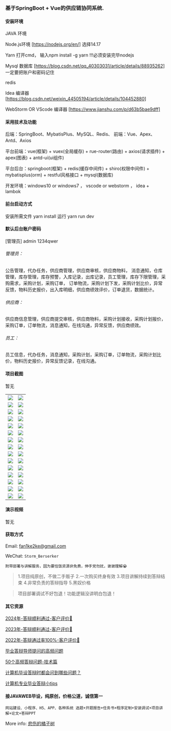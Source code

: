 ### 基于SpringBoot + Vue的供应链协同系统.

#### 安装环境

JAVA 环境 

Node.js环境 [https://nodejs.org/en/] 选择14.17

Yarn 打开cmd， 输入npm install -g yarn !!!必须安装完毕nodejs

Mysql 数据库 [https://blog.csdn.net/qq_40303031/article/details/88935262] 一定要把账户和密码记住

redis

Idea 编译器 [https://blog.csdn.net/weixin_44505194/article/details/104452880]

WebStorm OR VScode 编译器 [https://www.jianshu.com/p/d63b5bae9dff]

#### 采用技术及功能

后端：SpringBoot、MybatisPlus、MySQL、Redis、
前端：Vue、Apex、Antd、Axios

平台前端：vue(框架) + vuex(全局缓存) + rue-router(路由) + axios(请求插件) + apex(图表)  + antd-ui(ui组件)

平台后台：springboot(框架) + redis(缓存中间件) + shiro(权限中间件) + mybatisplus(orm) + restful风格接口 + mysql(数据库)

开发环境：windows10 or windows7 ， vscode or webstorm ， idea + lambok


#### 前台启动方式
安装所需文件 yarn install 
运行 yarn run dev

#### 默认后台账户密码
[管理员]
admin
1234qwer

###### 管理员：
公告管理，代办任务，供应商管理，供应商审核，供应商物料， 消息通知，仓库管理，库存管理，库存预警，入库记录，出库记录，员工管理，库存下限管理，采购需求，采购计划，采购订单， 订单物流，采购计划下发，采购计划比价，异常反馈，物料历史报价，出入库明细，供应商绩效评价，订单退货，数据统计。

###### 供应商：
供应商信息管理，供应商提交审核，供应商物料，采购计划接收，采购计划报价，采购订单，订单物流，消息通知，在线沟通，异常反馈，供应商绩效。

###### 员工：
员工信息，代办任务，消息通知，采购计划，采购订单，订单物流，采购计划比价，物料历史报价，异常反馈记录，在线沟通。

#### 项目截图
暂无

|  |  |
|---------------------|---------------------|
| ![](https://fank-bucket-oss.oss-cn-beijing.aliyuncs.com/img/97ef025b-5b0b-4fcc-9ad6-e368b38623ad.png) | ![](https://fank-bucket-oss.oss-cn-beijing.aliyuncs.com/img/e3689b2a-c41c-4421-96a4-04b4b897c624.png) |
| ![](https://fank-bucket-oss.oss-cn-beijing.aliyuncs.com/img/34fc0b7f-1a19-4879-b0fe-af41cec0eed7.png) | ![](https://fank-bucket-oss.oss-cn-beijing.aliyuncs.com/img/e6bb4458-27c5-4beb-a484-780b791635f7.png) |
| ![](https://fank-bucket-oss.oss-cn-beijing.aliyuncs.com/img/20fdc94a-0373-4344-86da-58e706622cfa.png) | ![](https://fank-bucket-oss.oss-cn-beijing.aliyuncs.com/img/d1afd948-f267-4327-ad34-95b7adedc4e0.png) |
| ![](https://fank-bucket-oss.oss-cn-beijing.aliyuncs.com/img/8a9d4d02-4386-4e98-b509-6b078db82693.png) | ![](https://fank-bucket-oss.oss-cn-beijing.aliyuncs.com/img/ccb7a11c-a98b-470d-832e-9a39c1e5dda5.png) |
| ![](https://fank-bucket-oss.oss-cn-beijing.aliyuncs.com/img/5da36a26-d203-4d9d-9db2-cf5782cb51bd.png) | ![](https://fank-bucket-oss.oss-cn-beijing.aliyuncs.com/img/cc302dea-aec6-4397-806f-b90c5e690967.png) |
| ![](https://fank-bucket-oss.oss-cn-beijing.aliyuncs.com/img/5c792ab9-361f-423e-96a3-c3654935a07d.png) | ![](https://fank-bucket-oss.oss-cn-beijing.aliyuncs.com/img/cb2327fa-ce0a-4fcc-80ed-312b69a00c95.png) |
| ![](https://fank-bucket-oss.oss-cn-beijing.aliyuncs.com/img/3a7b7340-fd3e-4164-9719-019a0d3661f5.png) | ![](https://fank-bucket-oss.oss-cn-beijing.aliyuncs.com/img/ca51e515-c8be-420f-83f1-af18925aa8c9.png) |
| ![](https://fank-bucket-oss.oss-cn-beijing.aliyuncs.com/img/1c952abb-d59c-4799-a2e5-a5b73b42a9db.png) | ![](https://fank-bucket-oss.oss-cn-beijing.aliyuncs.com/img/baa2ed0e-ad28-4d23-be0a-9c001a805052.png) |
| ![](https://fank-bucket-oss.oss-cn-beijing.aliyuncs.com/img/1b757330-4026-4a04-8369-568b903c09fb.png) | ![](https://fank-bucket-oss.oss-cn-beijing.aliyuncs.com/img/b19ddb94-7c2d-43ab-806a-736596e4969a.png) |
| ![](https://fank-bucket-oss.oss-cn-beijing.aliyuncs.com/img/0f206722-7037-47d8-bc0f-eb2fe44411ba.png) | ![](https://fank-bucket-oss.oss-cn-beijing.aliyuncs.com/img/acadd584-e8fe-4aa9-88e0-8475d153d463.png) |
| ![](https://fank-bucket-oss.oss-cn-beijing.aliyuncs.com/img/0a74439f-06e3-4558-ad73-e75988c26cf5.png) | ![](https://fank-bucket-oss.oss-cn-beijing.aliyuncs.com/img/93225b53-5974-4898-a78d-910694d14333.png) |
| ![](https://fank-bucket-oss.oss-cn-beijing.aliyuncs.com/img/ff7fbcb1-3e38-4006-93e9-c35b78cde1f0.png) | ![](https://fank-bucket-oss.oss-cn-beijing.aliyuncs.com/img/24474dfc-bbda-4658-947f-63365bd077fb.png) |
| ![](https://fank-bucket-oss.oss-cn-beijing.aliyuncs.com/img/f59bed13-b5ce-408b-8b59-f8b843199699.png) | ![](https://fank-bucket-oss.oss-cn-beijing.aliyuncs.com/img/999b3eeb-c374-4c7c-aa9f-05a27590e2ef.png) |
| ![](https://fank-bucket-oss.oss-cn-beijing.aliyuncs.com/img/ec96243e-9105-49e0-9a72-866b94866cef.png) | ![](https://fank-bucket-oss.oss-cn-beijing.aliyuncs.com/img/563a9857-e870-4102-8dbe-d482b4920022.png) |
| ![](https://fank-bucket-oss.oss-cn-beijing.aliyuncs.com/img/ebd94652-7292-4696-abd8-abc2d03afac9.png) | ![](https://fank-bucket-oss.oss-cn-beijing.aliyuncs.com/work/936e9baf53eb9a217af4f89c616dc19.png) |

#### 演示视频

暂无

#### 获取方式

Email: fan1ke2ke@gmail.com

WeChat: `Storm_Berserker`

`附带部署与讲解服务，因为要恰饭资源非免费，伸手党勿扰，谢谢理解😭`

> 1.项目纯原创，不做二手贩子 2.一次购买终身有效 3.项目讲解持续到答辩结束 4.非常负责的答辩指导 5.黑奴价格

> 项目部署调试不好包退！功能逻辑没讲明白包退！

#### 其它资源

[2024年-答辩顺利通过-客户评价👻](https://berserker287.github.io/2024/06/06/2024%E5%B9%B4%E7%AD%94%E8%BE%A9%E9%A1%BA%E5%88%A9%E9%80%9A%E8%BF%87/)

[2023年-答辩顺利通过-客户评价🐢](https://berserker287.github.io/2023/06/14/2023%E5%B9%B4%E7%AD%94%E8%BE%A9%E9%A1%BA%E5%88%A9%E9%80%9A%E8%BF%87/)

[2022年-答辩通过率100%-客户评价🐣](https://berserker287.github.io/2022/05/25/%E9%A1%B9%E7%9B%AE%E4%BA%A4%E6%98%93%E8%AE%B0%E5%BD%95/)

[毕业答辩导师提问的高频问题](https://berserker287.github.io/2023/06/13/%E6%AF%95%E4%B8%9A%E7%AD%94%E8%BE%A9%E5%AF%BC%E5%B8%88%E6%8F%90%E9%97%AE%E7%9A%84%E9%AB%98%E9%A2%91%E9%97%AE%E9%A2%98/)

[50个高频答辩问题-技术篇](https://berserker287.github.io/2023/06/13/50%E4%B8%AA%E9%AB%98%E9%A2%91%E7%AD%94%E8%BE%A9%E9%97%AE%E9%A2%98-%E6%8A%80%E6%9C%AF%E7%AF%87/)

[计算机毕设答辩时都会问到哪些问题？](https://www.zhihu.com/question/31020988)

[计算机专业毕业答辩小tips](https://zhuanlan.zhihu.com/p/145911029)

#### 接JAVAWEB毕设，纯原创，价格公道，诚信第一

`网站建设、小程序、H5、APP、各种系统 选题+开题报告+任务书+程序定制+安装调试+项目讲解+论文+答辩PPT`

More info: [悲伤的橘子树](https://berserker287.github.io/)
